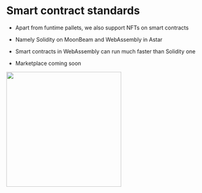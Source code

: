 # Smart contract standards

<div grid="~ cols-2 gap-2" m="t-2">


<div>

- Apart from funtime pallets, we also support NFTs on smart contracts

- Namely Solidity on MoonBeam and WebAssembly in Astar

- Smart contracts in WebAssembly can run much faster than Solidity one

- Marketplace coming soon

</div>
<div>
  <img border="rounded" width=300 src="/pets.png">
</div>
</div>